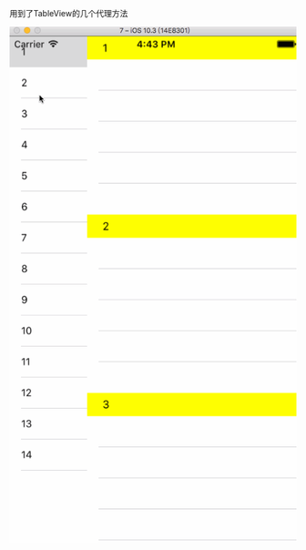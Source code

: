 用到了TableView的几个代理方法


![Image text](https://github.com/misszkl/ClassifyTableViewSample/blob/master/测试.gif)
